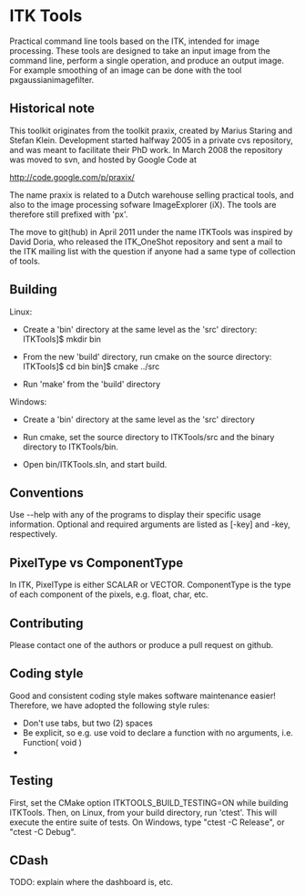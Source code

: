 ITK Tools
==========

Practical command line tools based on the ITK, intended for image processing.
These tools are designed to take an input image from the command line, perform a single operation, and produce an output image. For example smoothing of an image can be done with the tool pxgaussianimagefilter.

Historical note
---------------

This toolkit originates from the toolkit praxix, created by Marius Staring and Stefan Klein. Development started halfway 2005 in a private cvs repository, and was meant to facilitate their PhD work. In March 2008 the repository was moved to svn, and hosted by Google Code at

  http://code.google.com/p/praxix/

The name praxix is related to a Dutch warehouse selling practical tools, and also to the image processing sofware ImageExplorer (iX). The tools are therefore still prefixed with 'px'.

The move to git(hub) in April 2011 under the name ITKTools was inspired by David Doria, who released the ITK\_OneShot repository and sent a mail to the ITK mailing list with the question if anyone had a same type of collection of tools.

Building
--------
Linux:

- Create a 'bin' directory at the same level as the 'src' directory:
ITKTools]$ mkdir bin

- From the new 'build' directory, run cmake on the source directory:
ITKTools]$ cd bin
bin]$ cmake ../src

- Run 'make' from the 'build' directory

Windows:
- Create a 'bin' directory at the same level as the 'src' directory

- Run cmake, set the source directory to ITKTools/src and the binary directory to ITKTools/bin.

- Open bin/ITKTools.sln, and start build.

Conventions
-----------
Use --help with any of the programs to display their specific usage information.
Optional and required arguments are listed as [-key] and -key, respectively.

PixelType vs ComponentType
--------------------------
In ITK, PixelType is either SCALAR or VECTOR. ComponentType is the type of each component of the pixels, e.g. float, char, etc.

Contributing
------------
Please contact one of the authors or produce a pull request on github.

Coding style
------------

Good and consistent coding style makes software maintenance easier! Therefore, we have adopted the following style rules:
- Don't use tabs, but two (2) spaces
- Be explicit, so e.g. use void to declare a function with no arguments, i.e. Function( void )
-

Testing
-------
First, set the CMake option ITKTOOLS_BUILD_TESTING=ON while building ITKTools. Then, on Linux, from your build directory, run 'ctest'. This will execute the entire suite of tests. On Windows, type "ctest -C Release", or "ctest -C Debug". 

CDash
-----
TODO: explain where the dashboard is, etc.
